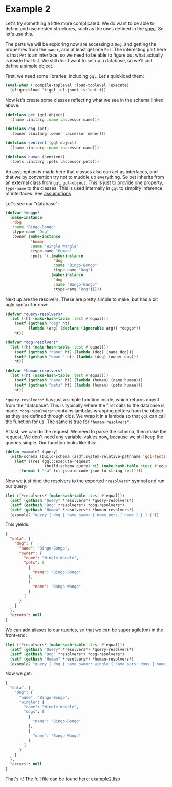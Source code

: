 # Example 2

Let's try something a little more complicated.  We do want to be able to define
and use nested structures, such as the ones defined in the
[spec](https://spec.graphql.org/draft/#example-19f2a).  So let's use this.

The parts we will be exploring now are accessing a `Dog`, and getting the
properties from the `owner`, and at least get one `Pet`.  The interesting part
here is that `Pet` is an interface, so we need to be able to figure out what
actually is inside that list.  We still don't want to set up a database, so
we'll just define a simple object.

First, we need some libraries, including `gql`.  Let's quickload them:

```lisp
(eval-when (:compile-toplevel :load-toplevel :execute)
  (ql:quickload '(:gql :cl-json) :silent t))
```

Now let's create some classes reflecting what we see in the schema linked above:

```lisp
(defclass pet (gql-object)
  ((name :initarg :name :accessor name)))

(defclass dog (pet)
  ((owner :initarg :owner :accessor owner)))

(defclass sentient (gql-object)
  ((name :initarg :name :accessor name)))

(defclass human (sentient)
  ((pets :initarg :pets :accessor pets)))
```

An assumption is made here that classes also can act as interfaces, and that we
by convention try not to muddle up everything.  So pet inherits from an external
class from `gql`, `gql-object`.  This is just to provide one property,
`type-name` to the classes.  This is used internally in `gql` to simplify
inference of interfaces.  See [assumptions](wiki/assumptions.md)

Let's see our "database":

```lisp
(defvar *doggo*
  (make-instance
   'dog
   :name "Bingo-Bongo"
   :type-name "Dog"
   :owner (make-instance
           'human
           :name "Wingle Wangle"
           :type-name "Human"
           :pets `(,(make-instance
                     'dog
                     :name "Bingo-Bongo"
                     :type-name "Dog")
                   ,(make-instance
                     'dog
                     :name "Bango-Wango"
                     :type-name "Dog")))))
```

Next up are the resolvers.  These are pretty simple to make, but has a bit ugly syntax for now:

```lisp
(defvar *query-resolvers*
  (let ((ht (make-hash-table :test #'equal)))
    (setf (gethash "dog" ht)
          (lambda (arg) (declare (ignorable arg)) *doggo*))
    ht))

(defvar *dog-resolvers*
  (let ((ht (make-hash-table :test #'equal)))
    (setf (gethash "name" ht) (lambda (dog) (name dog)))
    (setf (gethash "owner" ht) (lambda (dog) (owner dog)))
    ht))

(defvar *human-resolvers*
  (let ((ht (make-hash-table :test #'equal)))
    (setf (gethash "name" ht) (lambda (human) (name human)))
    (setf (gethash "pets" ht) (lambda (human) (pets human)))
    ht))
```

`*query-resolvers*` has just a simple function inside, which returns object from
the "database".  This is typically where the first calls to the database is
made. `*dog-resolvers*` contains lambdas wrapping getters from the object as
they are defined through clos.  We wrap it in a lambda so that `gql` can call
the function for us.  The same is true for `*human-resolvers*`.

At last, we can do the request.  We need to parse the schema, then make the
request.  We don't need any variable-values now, because we still keep the
queries simple.  Our function looks like this:

```lisp
(defun example2 (query)
  (with-schema (build-schema (asdf:system-relative-pathname 'gql-tests #p"t/test-files/validation-schema.graphql"))
    (let* ((res (gql::execute-request
                 (build-schema query) nil (make-hash-table :test #'equal) nil)))
      (format t "~a" (cl-json:encode-json-to-string res)))))
```

Now we just bind the resolvers to the exported `*resolvers*` symbol and run our query:

```lisp
(let ((*resolvers* (make-hash-table :test #'equal)))
  (setf (gethash "Query" *resolvers*) *query-resolvers*)
  (setf (gethash "Dog" *resolvers*) *dog-resolvers*)
  (setf (gethash "Human" *resolvers*) *human-resolvers*)
  (example2 "query { dog { name owner { name pets { name } } } }"))
```

This yields:

```json
{
  "data": {
    "dog": {
      "name": "Bingo-Bongo",
      "owner": {
        "name": "Wingle Wangle",
        "pets": [
          {
            "name": "Bingo-Bongo"
          },
          {
            "name": "Bango-Wango"
          }
        ]
      }
    }
  },
  "errors": null
}
```

We can add aliases to our queries, so that we can be super agile(tm) in the front-end:

```lisp
(let ((*resolvers* (make-hash-table :test #'equal)))
  (setf (gethash "Query" *resolvers*) *query-resolvers*)
  (setf (gethash "Dog" *resolvers*) *dog-resolvers*)
  (setf (gethash "Human" *resolvers*) *human-resolvers*)
  (example2 "query { dog { name owner: wingle { name pets: dogs { name } } } }"))
```

Now we get:

```lisp
{
  "data": {
    "dog": {
      "name": "Bingo-Bongo",
      "wingle": {
        "name": "Wingle Wangle",
        "dogs": [
          {
            "name": "Bingo-Bongo"
          },
          {
            "name": "Bango-Wango"
          }
        ]
      }
    }
  },
  "errors": null
}
```

That's it!  The full file can be found here:
[example2.lisp](https://git.sr.ht/~theo/gql/tree/master/item/example/example2.lisp)
